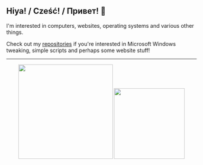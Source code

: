 ## Hiya! / Cześć! / Привет! 👋
I'm interested in computers, websites, operating systems and various other things.

Check out my [repositories](https://github.com/mewostick?tab=repositories) if you're interested in Microsoft Windows tweaking, simple scripts and perhaps some website stuff!

---

<p align="center">
    <img src="https://github.com/mewostick/mewostick/blob/main/68747470733a2f2f692e70696e696d672e636f6d2f323336782f62352f32322f33372f62353232333764383163363634333632393234623236386134336661323864632e6a7067.jpg?raw=true" width="250">
    <img src="https://github.com/mewostick/mewostick/blob/main/68747470733a2f2f692e70696e696d672e636f6d2f373336782f39322f63612f39322f39326361393235666130643033613739366166323937373038613263333739632e6a7067.jpg?raw=true" width="187">
  
</p>
